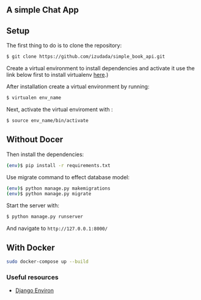 ##  A simple Chat App 


## Setup

The first thing to do is to clone the repository:

```sh
$ git clone https://github.com/izudada/simple_book_api.git
```

Create a virtual environment to install dependencies and activate it use the link below first to install virtualenv [here](https://help.dreamhost.com/hc/en-us/articles/115000695551-Installing-and-using-virtualenv-with-Python-3#:~:text=Virtualenv%20is%20a%20tool%20used,the%20globally%20installed%20libraries%20either).)

After installation create a virtual environment by running:

```sh
$ virtualen env_name
```

Next, activate the virtual enviroment with :

```sh
$ source env_name/bin/activate
```

## Without Docer
Then install the dependencies:

```sh
(env)$ pip install -r requirements.txt
```

Use migrate command to effect database model:

```sh
(env)$ python manage.py makemigrations
(env)$ python manage.py migrate
```

Start the server with:
```sh
$ python manage.py runserver
```
And navigate to `http://127.0.0.1:8000/`


## With Docker
```sh
sudo docker-compose up --build
```


### Useful resources

- [Django Environ](https://alicecampkin.medium.com/how-to-set-up-environment-variables-in-django-f3c4db78c55f)


